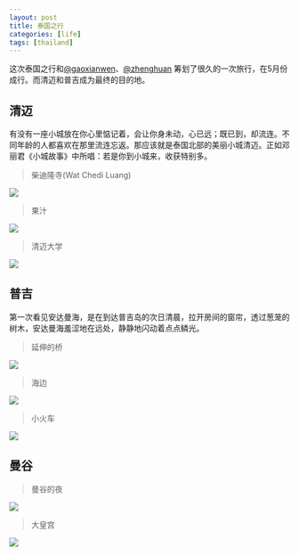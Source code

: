 ```yaml
---
layout: post
title: 泰国之行
categories: [life]
tags: [thailand]
---
```


这次泰国之行和[@gaoxianwen](http://weibo.com/gaoxianwen)、[@zhenghuan](http://weibo.com/zhengh) 筹划了很久的一次旅行，在5月份成行。而清迈和普吉成为最终的目的地。

## 清迈

有没有一座小城放在你心里惦记着，会让你身未动，心已远；既已到，却流连。不同年龄的人都喜欢在那里流连忘返。那应该就是泰国北部的美丽小城清迈。正如邓丽君《小城故事》中所唱：若是你到小城来，收获特别多。

> 柴迪隆寺(Wat Chedi Luang)

![](http://mattma2009.qiniudn.com/20140628onedrive/IMG_0115.JPG)

> 果汁

![](http://mattma2009.qiniudn.com/20140628onedrive/IMG_7213.JPG)


> 清迈大学

![](http://mattma2009.qiniudn.com/20140628onedrive/IMG_7432.JPG)


## 普吉
第一次看见安达曼海，是在到达普吉岛的次日清晨，拉开房间的窗帘，透过葱茏的树木，安达曼海羞涩地在远处，静静地闪动着点点鳞光。

> 延伸的桥

![](http://mattma2009.qiniudn.com/20140628onedrive/IMG_0308.JPG)

> 海边

![](http://mattma2009.qiniudn.com/20140628onedrive/IMG_0316.JPG)

> 小火车

![](http://mattma2009.qiniudn.com/20140628onedrive/IMG_0339.JPG)

## 曼谷

> 曼谷的夜

![](http://mattma2009.qiniudn.com/20140628onedrive/IMG_0794.JPG)

> 大皇宫

![](http://mattma2009.qiniudn.com/20140628onedrive/IMG_0908.JPG)




